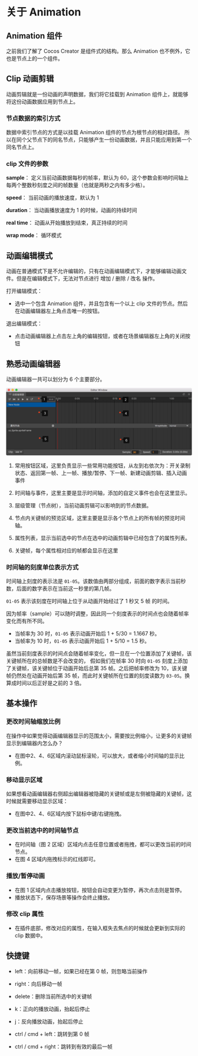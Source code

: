 # 关于 Animation

## Animation 组件

之前我们了解了 Cocos Creator 是组件式的结构。那么 Animation 也不例外，它也是节点上的一个组件。

## Clip 动画剪辑

动画剪辑就是一份动画的声明数据，我们将它挂载到 Animation 组件上，就能够将这份动画数据应用到节点上。

### 节点数据的索引方式

数据中索引节点的方式是以挂载 Animation 组件的节点为根节点的相对路径。
所以在同个父节点下的同名节点，只能够产生一份动画数据，并且只能应用到第一个同名节点上。

### clip 文件的参数

**sample**： 定义当前动画数据每秒的帧率，默认为 60，这个参数会影响时间轴上每两个整数秒刻度之间的帧数量（也就是两秒之内有多少格）。

**speed**： 当前动画的播放速度，默认为 1

**duration**： 当动画播放速度为 1 的时候，动画的持续时间

**real time**： 动画从开始播放到结束，真正持续的时间

**wrap mode**： 循环模式

## 动画编辑模式

动画在普通模式下是不允许编辑的，只有在动画编辑模式下，才能够编辑动画文件。但是在编辑模式下，无法对节点进行 增加 / 删除 / 改名 操作。

打开编辑模式：

- 选中一个包含 Animation 组件，并且包含有一个以上 clip 文件的节点。然后在动画编辑器左上角点击唯一的按钮。

退出编辑模式：

- 点击动画编辑器上点击左上角的编辑按钮，或者在场景编辑器左上角的关闭按钮

## 熟悉动画编辑器

动画编辑器一共可以划分为 6 个主要部分。

![animation-editor](animation/main.jpg)

1. 常用按钮区域，这里负责显示一些常用功能按钮，从左到右依次为：开关录制状态、返回第一帧、上一帧、播放/暂停、下一帧、新建动画剪辑、插入动画事件

2. 时间轴与事件，这里主要是显示时间轴，添加的自定义事件也会在这里显示。

3. 层级管理（节点树），当前动画剪辑可以影响到的节点数据。

4. 节点内关键帧的预览区域，这里主要是显示各个节点上的所有帧的预览时间轴。

5. 属性列表，显示当前选中的节点在选中的动画剪辑中已经包含了的属性列表。

6. 关键帧，每个属性相对应的帧都会显示在这里

### 时间轴的刻度单位表示方式

时间轴上刻度的表示法是 `01-05`。该数值由两部分组成，前面的数字表示当前秒数，后面的数字表示在当前这一秒里的第几帧。

`01-05` 表示该刻度在时间轴上位于从动画开始经过了 1 秒又 5 帧 的时间。

因为帧率（sample）可以随时调整，因此同一个刻度表示的时间点也会随着帧率变化而有所不同。

- 当帧率为 30 时，`01-05` 表示动画开始后 1 + 5/30 = 1.1667 秒。
- 当帧率为 10 时，`01-05` 表示动画开始后 1 + 5/10 = 1.5 秒。

虽然当前刻度表示的时间点会随着帧率变化，但一旦在一个位置添加了关键帧，该关键帧所在的总帧数是不会改变的， 假如我们在帧率 30 时向 `01-05` 刻度上添加了关键帧，该关键帧位于动画开始后总第 35 帧。之后把帧率修改为 10，该关键帧仍然处在动画开始后第 35 帧，而此时关键帧所在位置的刻度读数为 `03-05`。换算成时间以后正好是之前的 3 倍。

## 基本操作

### 更改时间轴缩放比例

在操作中如果觉得动画编辑器显示的范围太小，需要按比例缩小，让更多的关键帧显示到编辑器内怎么办？

 - 在图中2、4、6区域内滚动鼠标滚轮，可以放大，或者缩小时间轴的显示比例。

### 移动显示区域

如果想看动画编辑器右侧超出编辑器被隐藏的关键帧或是左侧被隐藏的关键帧，这时候就需要移动显示区域：

 - 在图中2、4、6区域内按下鼠标中键/右键拖拽。

### 更改当前选中的时间轴节点

 - 在时间轴（图 2 区域）区域内点击任意位置或者拖拽，都可以更改当前的时间节点。
 - 在图 4 区域内拖拽标示的红线即可。

### 播放/暂停动画

 - 在图 1 区域内点击播放按钮，按钮会自动变更为暂停，再次点击则是暂停。
 - 播放状态下，保存场景等操作会终止播放。

### 修改 clip 属性

 - 在插件底部，修改对应的属性，在输入框失去焦点的时候就会更新到实际的 clip 数据中。
 
## 快捷键

 - left：向前移动一帧，如果已经在第 0 帧，则忽略当前操作
 
 - right：向后移动一帧
 
 - delete：删除当前所选中的关键帧
 
 - k：正向的播放动画，抬起后停止
 
 - j：反向播放动画，抬起后停止
 
 - ctrl / cmd + left：跳转到第 0 帧
 
 - ctrl / cmd + right：跳转到有效的最后一帧